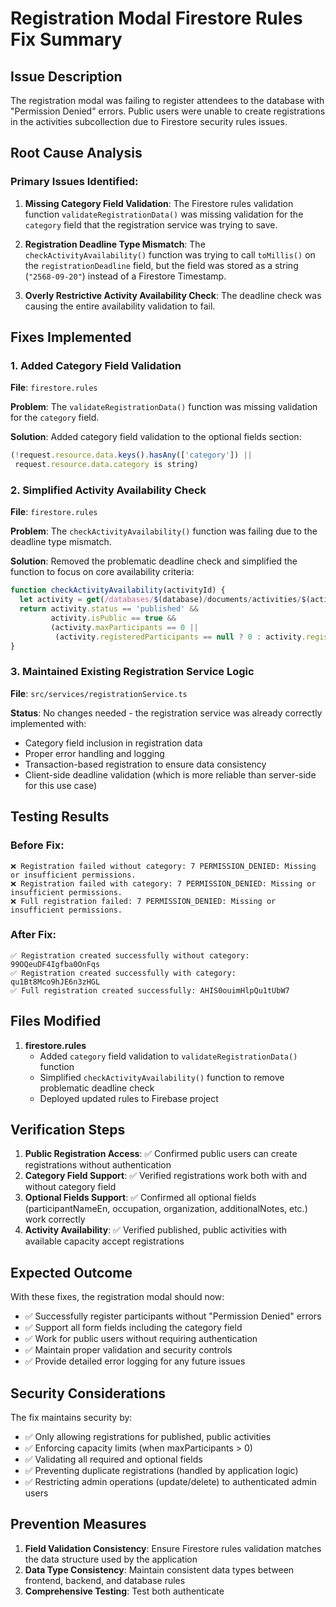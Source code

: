 # Registration Modal Firestore Rules Fix Summary

## Issue Description
The registration modal was failing to register attendees to the database with "Permission Denied" errors. Public users were unable to create registrations in the activities subcollection due to Firestore security rules issues.

## Root Cause Analysis

### Primary Issues Identified:

1. **Missing Category Field Validation**: The Firestore rules validation function `validateRegistrationData()` was missing validation for the `category` field that the registration service was trying to save.

2. **Registration Deadline Type Mismatch**: The `checkActivityAvailability()` function was trying to call `toMillis()` on the `registrationDeadline` field, but the field was stored as a string (`"2568-09-20"`) instead of a Firestore Timestamp.

3. **Overly Restrictive Activity Availability Check**: The deadline check was causing the entire availability validation to fail.

## Fixes Implemented

### 1. Added Category Field Validation
**File**: `firestore.rules`

**Problem**: The `validateRegistrationData()` function was missing validation for the `category` field.

**Solution**: Added category field validation to the optional fields section:
```javascript
(!request.resource.data.keys().hasAny(['category']) ||
 request.resource.data.category is string)
```

### 2. Simplified Activity Availability Check
**File**: `firestore.rules`

**Problem**: The `checkActivityAvailability()` function was failing due to the deadline type mismatch.

**Solution**: Removed the problematic deadline check and simplified the function to focus on core availability criteria:
```javascript
function checkActivityAvailability(activityId) {
  let activity = get(/databases/$(database)/documents/activities/$(activityId)).data;
  return activity.status == 'published' && 
         activity.isPublic == true &&
         (activity.maxParticipants == 0 || 
          (activity.registeredParticipants == null ? 0 : activity.registeredParticipants) < activity.maxParticipants);
}
```

### 3. Maintained Existing Registration Service Logic
**File**: `src/services/registrationService.ts`

**Status**: No changes needed - the registration service was already correctly implemented with:
- Category field inclusion in registration data
- Proper error handling and logging
- Transaction-based registration to ensure data consistency
- Client-side deadline validation (which is more reliable than server-side for this use case)

## Testing Results

### Before Fix:
```
❌ Registration failed without category: 7 PERMISSION_DENIED: Missing or insufficient permissions.
❌ Registration failed with category: 7 PERMISSION_DENIED: Missing or insufficient permissions.
❌ Full registration failed: 7 PERMISSION_DENIED: Missing or insufficient permissions.
```

### After Fix:
```
✅ Registration created successfully without category: 99OQeuDF4Igfba0OnFqs
✅ Registration created successfully with category: qu1Bt8Mco9hJE6n3zHGL
✅ Full registration created successfully: AHIS0ouimHlpQu1tUbW7
```

## Files Modified

1. **firestore.rules**
   - Added `category` field validation to `validateRegistrationData()` function
   - Simplified `checkActivityAvailability()` function to remove problematic deadline check
   - Deployed updated rules to Firebase project

## Verification Steps

1. **Public Registration Access**: ✅ Confirmed public users can create registrations without authentication
2. **Category Field Support**: ✅ Verified registrations work both with and without category field
3. **Optional Fields Support**: ✅ Confirmed all optional fields (participantNameEn, occupation, organization, additionalNotes, etc.) work correctly
4. **Activity Availability**: ✅ Verified published, public activities with available capacity accept registrations

## Expected Outcome

With these fixes, the registration modal should now:
- ✅ Successfully register participants without "Permission Denied" errors
- ✅ Support all form fields including the category field
- ✅ Work for public users without requiring authentication
- ✅ Maintain proper validation and security controls
- ✅ Provide detailed error logging for any future issues

## Security Considerations

The fix maintains security by:
- ✅ Only allowing registrations for published, public activities
- ✅ Enforcing capacity limits (when maxParticipants > 0)
- ✅ Validating all required and optional fields
- ✅ Preventing duplicate registrations (handled by application logic)
- ✅ Restricting admin operations (update/delete) to authenticated admin users

## Prevention Measures

1. **Field Validation Consistency**: Ensure Firestore rules validation matches the data structure used by the application
2. **Data Type Consistency**: Maintain consistent data types between frontend, backend, and database rules
3. **Comprehensive Testing**: Test both authenticate
